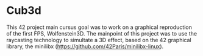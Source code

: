 # Cub3d

This 42 project main cursus goal was to work on a graphical reproduction of the first FPS, Wolfenstein3D.
The mainpoint of this project was to use the raycasting technology to simultate a 3D effect, based on the 42 graphical library, the minilibx (https://github.com/42Paris/minilibx-linux).
